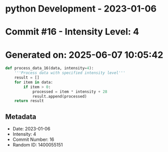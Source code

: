 ﻿# python Development - 2023-01-06
# Commit #16 - Intensity Level: 4
# Generated on: 2025-06-07 10:05:42
```python
def process_data_16(data, intensity=4):
    '''Process data with specified intensity level'''
    result = []
    for item in data:
        if item > 0:
            processed = item * intensity + 28
            result.append(processed)
    return result
```
## Metadata
- Date: 2023-01-06
- Intensity: 4
- Commit Number: 16
- Random ID: 1400055151
